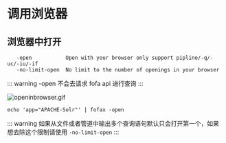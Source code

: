 # 调用浏览器

## 浏览器中打开
```shell
   -open           Open with your browser only support pipline/-q/-uc/-iu/-if
   -no-limit-open  No limit to the number of openings in your browser
```

::: warning
-open 不会去请求 fofa api 进行查询
:::
<!-- ![openinbrowser](./docs/images/openinbrowser.gif) -->
![openinbrowser.gif](https://s2.loli.net/2021/12/25/2lvs4njYEUNmkLS.gif)


```console
echo 'app="APACHE-Solr"' | fofax -open
```
::: warning
如果从文件或者管道中输出多个查询语句默认只会打开第一个，如果想去除这个限制请使用 `-no-limit-open`
:::